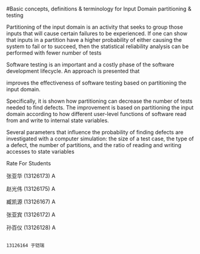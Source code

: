 #Basic concepts, definitions & terminology for Input Domain partitioning & testing

Partitioning of the input domain is  an activity that seeks to group those inputs that will cause certain failures 
to be experienced. If one can show that inputs in a partition have a higher probability of either causing the 
system to fail or to succeed, then the statistical reliability analysis can be performed with fewer number of tests

Software testing is an important and a costly phase of the software development lifecycle.  An approach is presented that 

improves the effectiveness of software testing based on partitioning the input domain. 

Specifically, it is shown how partitioning can decrease the number of tests needed to find defects. The improvement is
based on partitioning the input domain according to how different user-level functions of software read from and write 
to internal state variables. 

Several parameters that influence the probability of finding defects are investigated with a computer simulation: the size
of a test case, the type of a defect, the number of partitions, and the ratio of reading and writing accesses to state 
variables
   
Rate For Students

张亚华 (13126173) A

赵光伟 (13126175) A

臧凯源 (13126167) A

张亚宾 (13126172) A

孙百仪 (13126128) A
   
                                                                                13126164 于铠瑞
